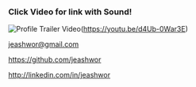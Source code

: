 ### Click Video for link with Sound!


![Profile Trailer Video](https://github.com/jeashwor/jeashwor/Profile_Gif.gif)(https://youtu.be/d4Ub-0War3E)


jeashwor@gmail.com

https://github.com/jeashwor

http://linkedin.com/in/jeashwor


